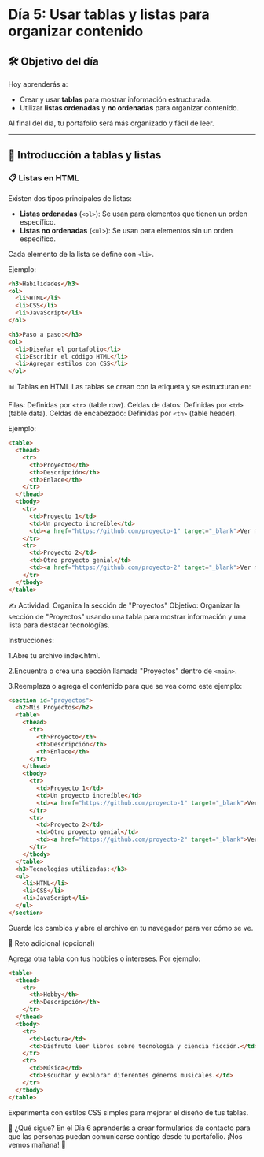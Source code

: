 # Día 5: Usar tablas y listas para organizar contenido

## 🛠️ Objetivo del día

Hoy aprenderás a:
- Crear y usar **tablas** para mostrar información estructurada.
- Utilizar **listas ordenadas** y **no ordenadas** para organizar contenido.

Al final del día, tu portafolio será más organizado y fácil de leer.

---

## 📜 Introducción a tablas y listas

### 📋 Listas en HTML
Existen dos tipos principales de listas:
- **Listas ordenadas** (`<ol>`): Se usan para elementos que tienen un orden específico.
- **Listas no ordenadas** (`<ul>`): Se usan para elementos sin un orden específico.

Cada elemento de la lista se define con `<li>`.

Ejemplo:
```html
<h3>Habilidades</h3>
<ol>
  <li>HTML</li>
  <li>CSS</li>
  <li>JavaScript</li>
</ol>

<h3>Paso a paso:</h3>
<ol>
  <li>Diseñar el portafolio</li>
  <li>Escribir el código HTML</li>
  <li>Agregar estilos con CSS</li>
</ol>
```
📊 Tablas en HTML
Las tablas se crean con la etiqueta <table> y se estructuran en:

Filas: Definidas por `<tr>` (table row).
Celdas de datos: Definidas por `<td>` (table data).
Celdas de encabezado: Definidas por `<th>` (table header).

Ejemplo:

```html
<table>
  <thead>
    <tr>
      <th>Proyecto</th>
      <th>Descripción</th>
      <th>Enlace</th>
    </tr>
  </thead>
  <tbody>
    <tr>
      <td>Proyecto 1</td>
      <td>Un proyecto increíble</td>
      <td><a href="https://github.com/proyecto-1" target="_blank">Ver más</a></td>
    </tr>
    <tr>
      <td>Proyecto 2</td>
      <td>Otro proyecto genial</td>
      <td><a href="https://github.com/proyecto-2" target="_blank">Ver más</a></td>
    </tr>
  </tbody>
</table>
```
✍️ Actividad: Organiza la sección de "Proyectos"
Objetivo:
Organizar la sección de "Proyectos" usando una tabla para mostrar información y una lista para destacar tecnologías.

Instrucciones:

1.Abre tu archivo index.html.

2.Encuentra o crea una sección llamada "Proyectos" dentro de `<main>`.

3.Reemplaza o agrega el contenido para que se vea como este ejemplo:

```html
<section id="proyectos">
  <h2>Mis Proyectos</h2>
  <table>
    <thead>
      <tr>
        <th>Proyecto</th>
        <th>Descripción</th>
        <th>Enlace</th>
      </tr>
    </thead>
    <tbody>
      <tr>
        <td>Proyecto 1</td>
        <td>Un proyecto increíble</td>
        <td><a href="https://github.com/proyecto-1" target="_blank">Ver más</a></td>
      </tr>
      <tr>
        <td>Proyecto 2</td>
        <td>Otro proyecto genial</td>
        <td><a href="https://github.com/proyecto-2" target="_blank">Ver más</a></td>
      </tr>
    </tbody>
  </table>
  <h3>Tecnologías utilizadas:</h3>
  <ul>
    <li>HTML</li>
    <li>CSS</li>
    <li>JavaScript</li>
  </ul>
</section>
```
Guarda los cambios y abre el archivo en tu navegador para ver cómo se ve.

🌟 Reto adicional (opcional)

Agrega otra tabla con tus hobbies o intereses. Por ejemplo:

```html
<table>
  <thead>
    <tr>
      <th>Hobby</th>
      <th>Descripción</th>
    </tr>
  </thead>
  <tbody>
    <tr>
      <td>Lectura</td>
      <td>Disfruto leer libros sobre tecnología y ciencia ficción.</td>
    </tr>
    <tr>
      <td>Música</td>
      <td>Escuchar y explorar diferentes géneros musicales.</td>
    </tr>
  </tbody>
</table>
```
Experimenta con estilos CSS simples para mejorar el diseño de tus tablas.

🌱 ¿Qué sigue?
En el Día 6 aprenderás a crear formularios de contacto para que las personas puedan comunicarse contigo desde tu portafolio. ¡Nos vemos mañana! 🚀
